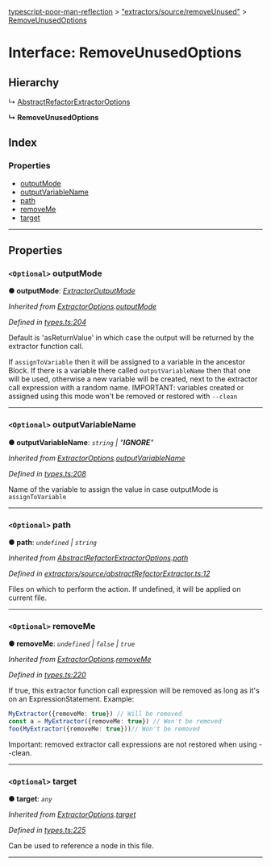 [typescript-poor-man-reflection](../README.md) > ["extractors/source/removeUnused"](../modules/_extractors_source_removeunused_.md) > [RemoveUnusedOptions](../interfaces/_extractors_source_removeunused_.removeunusedoptions.md)

# Interface: RemoveUnusedOptions

## Hierarchy

↳  [AbstractRefactorExtractorOptions](_extractors_source_abstractrefactorextractor_.abstractrefactorextractoroptions.md)

**↳ RemoveUnusedOptions**

## Index

### Properties

* [outputMode](_extractors_source_removeunused_.removeunusedoptions.md#outputmode)
* [outputVariableName](_extractors_source_removeunused_.removeunusedoptions.md#outputvariablename)
* [path](_extractors_source_removeunused_.removeunusedoptions.md#path)
* [removeMe](_extractors_source_removeunused_.removeunusedoptions.md#removeme)
* [target](_extractors_source_removeunused_.removeunusedoptions.md#target)

---

## Properties

<a id="outputmode"></a>

### `<Optional>` outputMode

**● outputMode**: *[ExtractorOutputMode](../modules/_types_.md#extractoroutputmode)*

*Inherited from [ExtractorOptions](_types_.extractoroptions.md).[outputMode](_types_.extractoroptions.md#outputmode)*

*Defined in [types.ts:204](https://github.com/cancerberoSgx/typescript-poor-man-reflection/blob/73575a8/src/types.ts#L204)*

Default is 'asReturnValue' in which case the output will be returned by the extractor function call.

If `assignToVariable` then it will be assigned to a variable in the ancestor Block. If there is a variable there called `outputVariableName` then that one will be used, otherwise a new variable will be created, next to the extractor call expression with a random name. IMPORTANT: variables created or assigned using this mode won't be removed or restored with `--clean`

___
<a id="outputvariablename"></a>

### `<Optional>` outputVariableName

**● outputVariableName**: *`string` \| "__IGNORE__"*

*Inherited from [ExtractorOptions](_types_.extractoroptions.md).[outputVariableName](_types_.extractoroptions.md#outputvariablename)*

*Defined in [types.ts:208](https://github.com/cancerberoSgx/typescript-poor-man-reflection/blob/73575a8/src/types.ts#L208)*

Name of the variable to assign the value in case outputMode is `assignToVariable`

___
<a id="path"></a>

### `<Optional>` path

**● path**: *`undefined` \| `string`*

*Inherited from [AbstractRefactorExtractorOptions](_extractors_source_abstractrefactorextractor_.abstractrefactorextractoroptions.md).[path](_extractors_source_abstractrefactorextractor_.abstractrefactorextractoroptions.md#path)*

*Defined in [extractors/source/abstractRefactorExtractor.ts:12](https://github.com/cancerberoSgx/typescript-poor-man-reflection/blob/73575a8/src/extractors/source/abstractRefactorExtractor.ts#L12)*

Files on which to perform the action. If undefined, it will be applied on current file.

___
<a id="removeme"></a>

### `<Optional>` removeMe

**● removeMe**: *`undefined` \| `false` \| `true`*

*Inherited from [ExtractorOptions](_types_.extractoroptions.md).[removeMe](_types_.extractoroptions.md#removeme)*

*Defined in [types.ts:220](https://github.com/cancerberoSgx/typescript-poor-man-reflection/blob/73575a8/src/types.ts#L220)*

If true, this extractor function call expression will be removed as long as it's on an ExpressionStatement. Example:

```ts
MyExtractor({removeMe: true}) // Will be removed
const a = MyExtractor({removeMe: true}) // Won't be removed
foo(MyExtractor({removeMe: true}))// Won't be removed
```

Important: removed extractor call expressions are not restored when using --clean.

___
<a id="target"></a>

### `<Optional>` target

**● target**: *`any`*

*Inherited from [ExtractorOptions](_types_.extractoroptions.md).[target](_types_.extractoroptions.md#target)*

*Defined in [types.ts:225](https://github.com/cancerberoSgx/typescript-poor-man-reflection/blob/73575a8/src/types.ts#L225)*

Can be used to reference a node in this file.

___

